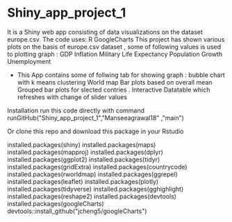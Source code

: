 # Shiny_app_project_1


It is a Shiny web app consisting of data visualizations on the dataset europe.csv. The code uses:
R
GoogleCharts
This project has shown various plots on the basis of europe.csv dataset , some of following values is used to 
plotting graph : 
GDP
Inflation
Military
Life Expectancy
Population Growth
Unemployment

* This App contains some of follwing tab for showing graph :
bubble chart with k means clustering
World map
Bar plots based on overall mean
Grouped bar plots for slected contries .
Interactive Datatable which refreshes with change of slider values


Installation 
 run this code directly with command 
 runGitHub("Shiny_app_project_1","Manseeagrawal18" ,"main") 

Or clone this repo and download this package in your Rstudio 

installed.packages(shiny)
installed.packages(maps)
installed.packages(mapproj)
installed.packages(dplyr)
installed.packages(ggplot2)
installed.packages(tidyr)
installed.packages(gridExtra)
installed.packages(countrycode)
installed.packages(rworldmap)
installed.packages(ggrepel)
installed.packages(leaflet)
installed.packages(plotly)
installed.packages(tidyverse)
installed.packages(gghighlight)
installed.packages(reshape2)
installed.packages(devtools)
installed.packages(googleCharts)
devtools::install_github("jcheng5/googleCharts")





 


